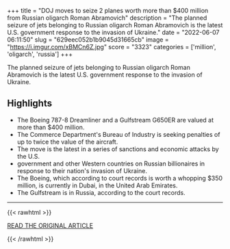 +++
title = "DOJ moves to seize 2 planes worth more than $400 million from Russian oligarch Roman Abramovich"
description = "The planned seizure of jets belonging to Russian oligarch Roman Abramovich is the latest U.S. government response to the invasion of Ukraine."
date = "2022-06-07 06:11:50"
slug = "629eec052b1b9045d31665cb"
image = "https://i.imgur.com/xBMCn6Z.jpg"
score = "3323"
categories = ['million', 'oligarch', 'russia']
+++

The planned seizure of jets belonging to Russian oligarch Roman Abramovich is the latest U.S. government response to the invasion of Ukraine.

## Highlights

- The Boeing 787-8 Dreamliner and a Gulfstream G650ER are valued at more than $400 million.
- The Commerce Department's Bureau of Industry is seeking penalties of up to twice the value of the aircraft.
- The move is the latest in a series of sanctions and economic attacks by the U.S.
- government and other Western countries on Russian billionaires in response to their nation's invasion of Ukraine.
- The Boeing, which according to court records is worth a whopping $350 million, is currently in Dubai, in the United Arab Emirates.
- The Gulfstream is in Russia, according to the court records.

---

{{< rawhtml >}}
  <p class="article-category">
    <a target="_blank" href="https://www.cnbc.com/2022/06/06/doj-moves-to-seize-2-planes-from-russian-oligarch-roman-abramovich.html">READ THE ORIGINAL ARTICLE</a>
  </p>
{{< /rawhtml >}}
